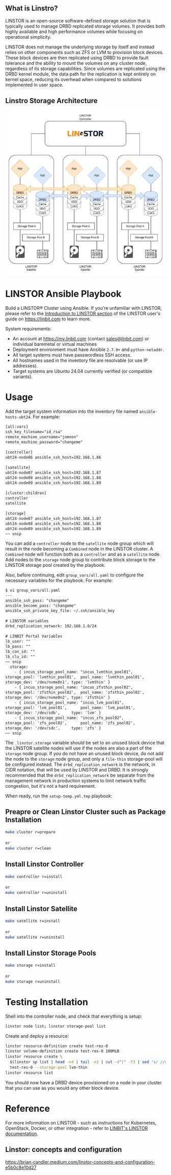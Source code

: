 ## What is Linstro?
LINSTOR is an open-source software-defined storage solution that is typically used to manage DRBD replicated storage volumes.
It provides both highly available and high performance volumes while focusing on operational simplicity.

LINSTOR does not manage the underlying storage by itself and instead relies on other components such as ZFS or LVM to provision block devices.
These block devices are then replicated using DRBD to provide fault tolerance and the ability to mount the volumes on any cluster node,
regardless of its storage capabilities. Since volumes are replicated using the DRBD kernel module, the data path for the replication is kept
entirely on kernel space, reducing its overhead when compared to solutions implemented in user space.

## Linstro Storage Architecture
![alt text](https://github.com/rokmc756/Linstor/blob/main/roles/cluster/images/linstor-internal-architecture.png)


# LINSTOR Ansible Playbook
Build a LINSTOR® Cluster using Ansible. If you're unfamiliar with LINSTOR, please refer to the
[Introduction to LINSTOR section](https://linbit.com/drbd-user-guide/linstor-guide-1_0-en/#p-linstor-introduction)
of the LINSTOR user's guide on https://linbit.com to learn more.

System requirements:
  - An account at https://my.linbit.com (contact sales@linbit.com) or individual baremetal or virtual machines
  - Deployment environment must have Ansible `2.7.0+` and `python-netaddr`.
  - All target systems must have passwordless SSH access.
  - All hostnames used in the inventory file are resolvable (or use IP addresses).
  - Target systems are Ubuntu 24.04 currently verified (or compatible variants).

# Usage
Add the target system information into the inventory file named `ansible-hosts-ubt24`.
For example:
```
[all:vars]
ssh_key_filename="id_rsa"
remote_machine_username="jomoon"
remote_machine_password="changeme"

[controller]
ubt24-node06 ansible_ssh_host=192.168.1.86

[satellite]
ubt24-node07 ansible_ssh_host=192.168.1.87
ubt24-node08 ansible_ssh_host=192.168.1.88
ubt24-node09 ansible_ssh_host=192.168.1.89

[cluster:children]
controller
satellite

[storage]
ubt24-node07 ansible_ssh_host=192.168.1.87
ubt24-node08 ansible_ssh_host=192.168.1.88
ubt24-node09 ansible_ssh_host=192.168.1.89
~~ snip
```

You can add a `controller` node to the `satellite` node group which will result in the node becoming a `Combined` node in the LINSTOR cluster.
A `Combined` node will function both as a `controller` and as a `satellite` node.
Add nodes to the `storage` node group to contribute block storage to the LINSTOR storage pool created by the playbook.

Also, before continuing, edit `group_vars/all.yaml` to configure the necessary variables for the playbook. For example:
```
$ vi group_vars/all.yaml
---
ansible_ssh_pass: "changeme"
ansible_become_pass: "changeme"
ansible_ssh_private_key_file: ~/.ssh/ansible_key

# LINSTOR variables
drbd_replication_network: 192.168.1.0/24

# LINBIT Portal Variables
lb_user: ""
lb_pass: ""
lb_con_id: ""
lb_clu_id: ""
~~ snip
  storage:
    - { incus_storage_pool_name: "incus_lvmthin_pool01",  storage_pool: 'lvmthin_pool01',  pool_name: 'lvmthin_pool01',  storage_dev: '/dev/nvme0n1', type: 'lvmthin' }
    - { incus_storage_pool_name: "incus_zfsthin_pool02",  storage_pool: 'zfsthin_pool02',  pool_name: 'zfsthin_pool02',  storage_dev: '/dev/nvme0n2', type: 'zfsthin' }
    - { incus_storage_pool_name: "incus_lvm_pool01",      storage_pool: 'lvm_pool01',      pool_name: 'lvm_pool01',      storage_dev: '/dev/sdb',     type: 'lvm' }
    - { incus_storage_pool_name: "incus_zfs_pool02",      storage_pool: 'zfs_pool02',      pool_name: 'zfs_pool02',      storage_dev: '/dev/sdc',     type: 'zfs' }
~~ snip
```

The `_linstor.storage` variable should be set to an unused block device that the LINSTOR satellite nodes will use if the nodes are also a part of the `storage` node group.
If you do not have an unused block device, do not add the node to the `storage` node group, and only a `file-thin` storage-pool will be configured instead.
The `drbd_replication_network` is the network, in CIDR notation, that will be used by LINSTOR and DRBD. It is strongly recommended that the `drbd_replication_network` be separate from the management network in
production systems to limit network traffic congestion, but it's not a hard requirement.

When ready, run the `setup-temp.yml.tmp` playbook:
## Preapre or Clean Linstor Cluster such as Package Installation
```sh
make cluster r=prepare

or
make cluster r=clean
```

## Install Linstor Controller
```sh
make controller r=install

or
make controller r=uninstall
```

## Install Linstor Satellite
```sh
make satellite r=install

or
make satellite r=uninstall
```

## Install Linstor Storage Pools
```sh
make storage r=install

or
make storage r=uninstall
```

# Testing Installation
Shell into the controller node, and check that everything is setup:
```sh
linstor node list; linstor storage-pool list
```
Create and deploy a resource:

```sh
linstor resource-definition create test-res-0
linstor volume-definition create test-res-0 100MiB
linstor resource create \
  $(linstor sp list | head -n4 | tail -n1 | cut -d"|" -f3 | sed 's/ //g') \
  test-res-0 --storage-pool lvm-thin
linstor resource list
```
You should now have a DRBD device provisioned on a node in your cluster that you
can use as you would any other block device.

# Reference

For more information on LINSTOR - such as instructions for Kubernetes,
OpenStack, Docker, or other integration - refer to
[LINBIT's LINSTOR documentation](https://linbit.com/drbd-user-guide/linstor-guide-1_0-en/).


## Linstor: concepts and configuration
https://brian-candler.medium.com/linstor-concepts-and-configuration-e5b0c8e10d27

